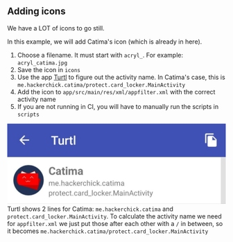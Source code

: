 ## Adding icons
We have a LOT of icons to go still.

In this example, we will add Catima's icon (which is already in here).

1. Choose a filename. It must start with `acryl_`. For example: `acryl_catima.jpg`
2. Save the icon in `icons`
3. Use the app [Turtl](https://f-droid.org/en/packages/org.xphnx.iconsubmit/) to figure out the activity name. In Catima's case, this is `me.hackerchick.catima/protect.card_locker.MainActivity`
4. Add the icon to `app/src/main/res/xml/appfilter.xml` with the correct activity name
5. If you are not running in CI, you will have to manually run the scripts in `scripts`

![Turtl Catima example](turtl_catima_example.jpg)
Turtl shows 2 lines for Catima: `me.hackerchick.catima` and `protect.card_locker.MainActivity`. To calculate the activity name we need for `appfilter.xml` we just put those after each other with a `/` in between, so it becomes `me.hackerchick.catima/protect.card_locker.MainActivity`
